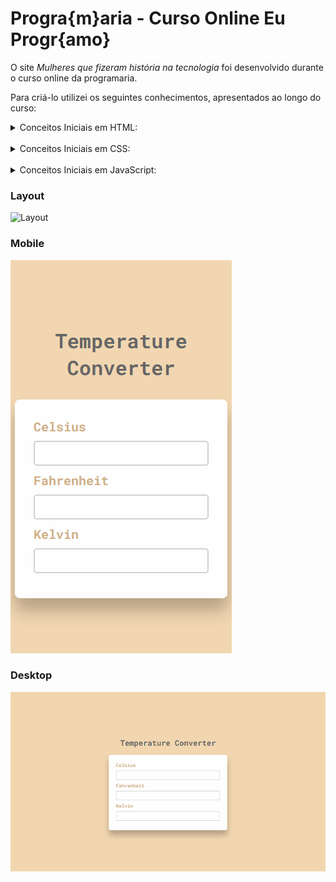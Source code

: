 # Progra{m}aria - Curso Online Eu Progr{amo}

O site _Mulheres que fizeram história na tecnologia_ foi desenvolvido durante o curso online da programaria.

Para criá-lo utilizei os seguintes conhecimentos, apresentados ao longo do curso:

<details>
  <summary>Conceitos Iniciais em HTML:</summary>
      <p align="justify">
      - Tags e a Linguagem de Marcação<br>
      - Hierarquia, identação e estrutura<br>
      - Imagens e Acessibilidade<br>
      - Inputs e Formulários<br>
      - Menus e âncoras<br>
      - Listas<br>
      - Adicionando Links<br> 
</details>
<br> 
<details>
  <summary>Conceitos Iniciais em CSS:</summary>
      <p align="justify">
      - Sintaxe do CSS<br>
      - Ajustando e estilizando fontes, textos e fundos<br>
      - Classes e IDs<br>
      - Margens e Padding<br>
      - Hierarquia de seletores<br>
</details>
<br> 
<details>
  <summary>Conceitos Iniciais em JavaScript:</summary>
      <p align="justify">
      - Sintaxe do JavaScript<br>
      - Lógica de Programação<br>
      - Condicionais: If e Else<br>
      - Funções no JavaScript<br>
</details>

### Layout
![Layout](./.github/programaria-layout.png)

### Mobile
![Gif Mobile](./.github/mobile.gif)

### Desktop
![Gif Desktop](./.github/desktop.gif) 
